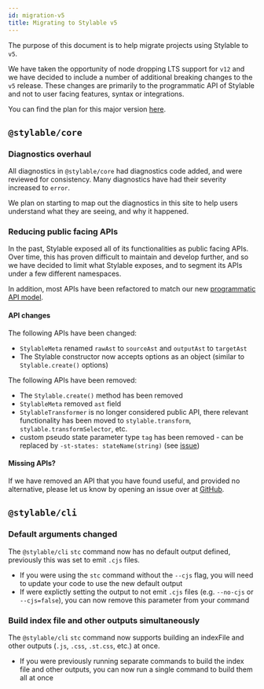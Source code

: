 ```yaml
---
id: migration-v5
title: Migrating to Stylable v5
---
```


The purpose of this document is to help migrate projects using Stylable to `v5`.

We have taken the opportunity of node dropping LTS support for `v12` and we have decided to include a number of additional breaking changes to the `v5` release. These changes are primarily to the programmatic API of Stylable and not to user facing features, syntax or integrations.

You can find the plan for this major version [here](https://github.com/wix/stylable/issues/2410).

## `@stylable/core`

### Diagnostics overhaul

All diagnostics in `@stylable/core` had diagnostics code added, and were reviewed for consistency. Many diagnostics have had their severity increased to `error`.

We plan on starting to map out the diagnostics in this site to help users understand what they are seeing, and why it happened.

### Reducing public facing APIs

In the past, Stylable exposed all of its functionalities as public facing APIs. Over time, this has proven difficult to maintain and develop further, and so we have decided to limit what Stylable exposes, and to segment its APIs under a few different namespaces.

In addition, most APIs have been refactored to match our new [programmatic API model](https://github.com/wix/stylable/wiki/Programmatic-API).

#### API changes

The following APIs have been changed:

- `StylableMeta` renamed `rawAst` to `sourceAst` and `outputAst` to `targetAst`
- The Stylable constructor now accepts options as an object (similar to `Stylable.create()` options)

The following APIs have been removed:

- The `Stylable.create()` method has been removed
- `StylableMeta` removed `ast` field
- `StylableTransformer` is no longer considered public API, there relevant functionality has been moved to `stylable.transform`, `stylable.transformSelector`, etc.
- custom pseudo state parameter type `tag` has been removed - can be replaced by `-st-states: stateName(string)` (see [issue](https://github.com/wix/stylable/issues/1552#issuecomment-874559161))

#### Missing APIs?

If we have removed an API that you have found useful, and provided no alternative, please let us know by opening an issue over at [GitHub](https://github.com/wix/stylable/issues/new/choose).

## `@stylable/cli`

### Default arguments changed

The `@stylable/cli` `stc` command now has no default output defined, previously this was set to emit `.cjs` files.

- If you were using the `stc` command without the `--cjs` flag, you will need to update your code to use the new default output
- If were explictly setting the output to not emit `.cjs` files (e.g. `--no-cjs` or `--cjs=false`), you can now remove this parameter from your command

### Build index file and other outputs simultaneously

The `@stylable/cli` `stc` command now supports building an indexFile and other outputs (`.js`, `.css`, `.st.css`, etc.) at once.

- If you were previously running separate commands to build the index file and other outputs, you can now run a single command to build them all at once

